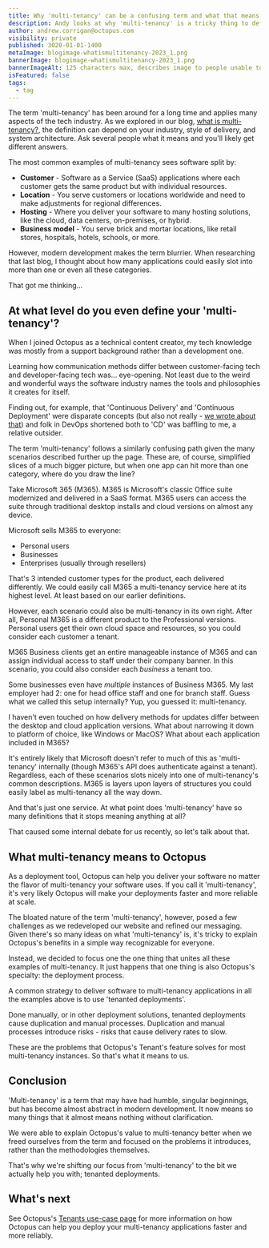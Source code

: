 ```yaml
---
title: Why 'multi-tenancy' can be a confusing term and what that means to Octopus
description: Andy looks at why 'multi-tenancy' is a tricky thing to define and how that affected Octopus's messaging
author: andrew.corrigan@octopus.com
visibility: private
published: 3020-01-01-1400
metaImage: blogimage-whatismultitenancy-2023_1.png
bannerImage: blogimage-whatismultitenancy-2023_1.png
bannerImageAlt: 125 characters max, describes image to people unable to see it.
isFeatured: false
tags: 
  - tag
---
```


The term 'multi-tenancy' has been around for a long time and applies many aspects of the tech industry. As we explored in our blog, [what is multi-tenancy?](updatelink), the definition can depend on your industry, style of delivery, and system architecture. Ask several people what it means and you'll likely get different answers.

The most common examples of multi-tenancy sees software split by:

- **Customer** - Software as a Service (SaaS) applications where each customer gets the same product but with individual resources.
- **Location** - You serve customers or locations worldwide and need to make adjustments for regional differences.
- **Hosting** - Where you deliver your software to many hosting solutions, like the cloud, data centers, on-premises, or hybrid. 
- **Business model** - You serve brick and mortar locations, like retail stores, hospitals, hotels, schools, or more.

However, modern development makes the term blurrier. When researching that last blog, I thought about how many applications could easily slot into more than one or even all these categories.

That got me thinking...

## At what level do you even define your 'multi-tenancy'?

When I joined Octopus as a technical content creator, my tech knowledge was mostly from a support background rather than a development one.

Learning how communication methods differ between customer-facing tech and developer-facing tech was... eye-opening. Not least due to the weird and wonderful ways the software industry names the tools and philosophies it creates for itself.

Finding out, for example, that 'Continuous Delivery' and 'Continuous Deployment' were disparate concepts (but also not really - [we wrote about that](https://octopus.com/devops/continuous-delivery/what-is-continuous-deployment/)) and folk in DevOps shortened both to 'CD' was baffling to me, a relative outsider.

The term 'multi-tenancy' follows a similarly confusing path given the many scenarios described further up the page. These are, of course, simplified slices of a much bigger picture, but when one app can hit more than one category, where do you draw the line?

Take Microsoft 365 (M365). M365 is Microsoft's classic Office suite modernized and delivered in a SaaS format. M365 users can access the suite through traditional desktop installs and cloud versions on almost any device.

Microsoft sells M365 to everyone:

- Personal users
- Businesses
- Enterprises (usually through resellers)

That's 3 intended customer types for the product, each delivered differently. We could easily call M365 a multi-tenancy service here at its highest level. At least based on our earlier definitions.

However, each scenario could also be multi-tenancy in its own right. After all, Personal M365 is a different product to the Professional versions. Personal users get their own cloud space and resources, so you could consider each customer a tenant.

M365 Business clients get an entire manageable instance of M365 and can assign individual access to staff under their company banner. In this scenario, you could also consider each *business* a tenant too.

Some businesses even have *multiple* instances of Business M365. My last employer had 2: one for head office staff and one for branch staff. Guess what we called this setup internally? Yup, you guessed it: multi-tenancy.

I haven't even touched on how delivery methods for updates differ between the desktop and cloud application versions. What about narrowing it down to platform of choice, like Windows or MacOS? What about each application included in M365?

It's entirely likely that Microsoft doesn't refer to much of this as 'multi-tenancy' internally (though M365's API does authenticate against a tenant). Regardless, each of these scenarios slots nicely into one of multi-tenancy's common descriptions. M365 is layers upon layers of structures you could easily label as multi-tenancy all the way down.

And that's just one service. At what point does 'multi-tenancy' have so many definitions that it stops meaning anything at all?

That caused some internal debate for us recently, so let's talk about that.

## What multi-tenancy means to Octopus

As a deployment tool, Octopus can help you deliver your software no matter the flavor of multi-tenancy your software uses. If you call it 'multi-tenancy', it's very likely Octopus will make your deployments faster and more reliable at scale.

The bloated nature of the term 'multi-tenancy', however, posed a few challenges as we redeveloped our website and refined our messaging. Given there's so many ideas on what 'multi-tenancy' is, it's tricky to explain Octopus's benefits in a simple way recognizable for everyone.

Instead, we decided to focus one the one thing that unites all these examples of multi-tenancy. It just happens that one thing is also Octopus's specialty: the deployment process.

A common strategy to deliver software to multi-tenancy applications in all the examples above is to use 'tenanted deployments'.

Done manually, or in other deployment solutions, tenanted deployments cause duplication and manual processes. Duplication and manual processes introduce risks - risks that cause delivery rates to slow.

These are the problems that Octopus's Tenant's feature solves for most multi-tenancy instances. So that's what it means to us.

## Conclusion

'Multi-tenancy' is a term that may have had humble, singular beginnings, but has become almost abstract in modern development. It now means so many things that it almost means nothing without clarification.

We were able to explain Octopus's value to multi-tenancy better when we freed ourselves from the term and focused on the problems it introduces, rather than the methodologies themselves.

That's why we're shifting our focus from 'multi-tenancy' to the bit we actually help you with; tenanted deployments.

## What's next

See Octopus's [Tenants use-case page](https://octopus.com/use-case/tenanted-deployments) for more information on how Octopus can help you deploy your multi-tenancy applications faster and more reliably.